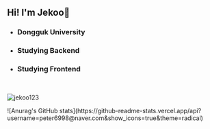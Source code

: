 
<div style="margin:auto;">
  <h2>Hi! I'm Jekoo👋</h2>
  <ul>
    <li><h3>Dongguk University</h3></li>
    <li><h3>Studying Backend</h3></li>
    <li><h3>Studying Frontend</h3></li>
  </ul>
</div>
<br>
<p><img align="center" src="https://github-readme-stats.vercel.app/api/top-langs?username=jekoo123&show_icons=true&locale=en&layout=compact" alt="jekoo123" /></p>
![Anurag's GitHub stats](https://github-readme-stats.vercel.app/api?username=peter6998@naver.com&show_icons=true&theme=radical)

<!--
**jekoo123/jekoo123** is a ✨ _special_ ✨ repository because its `README.md` (this file) appears on your GitHub profile.

Here are some ideas to get you started:

- 🔭 I’m currently working on ...
- 🌱 I’m currently learning ...
- 👯 I’m looking to collaborate on ...
- 🤔 I’m looking for help with ...
- 💬 Ask me about ...
- 📫 How to reach me: ...
- 😄 Pronouns: ...
- ⚡ Fun fact: ...
-->
